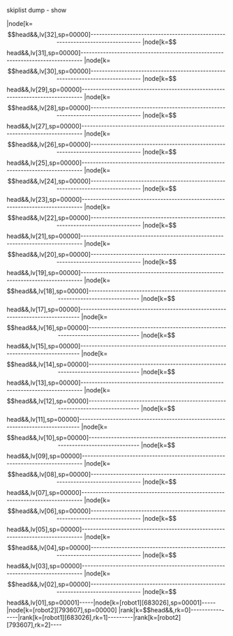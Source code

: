 
skiplist dump - show


|node[k=$$head&&,lv[32],sp=00000]------------------------------------------------------------------------------
|node[k=$$head&&,lv[31],sp=00000]------------------------------------------------------------------------------
|node[k=$$head&&,lv[30],sp=00000]------------------------------------------------------------------------------
|node[k=$$head&&,lv[29],sp=00000]------------------------------------------------------------------------------
|node[k=$$head&&,lv[28],sp=00000]------------------------------------------------------------------------------
|node[k=$$head&&,lv[27],sp=00000]------------------------------------------------------------------------------
|node[k=$$head&&,lv[26],sp=00000]------------------------------------------------------------------------------
|node[k=$$head&&,lv[25],sp=00000]------------------------------------------------------------------------------
|node[k=$$head&&,lv[24],sp=00000]------------------------------------------------------------------------------
|node[k=$$head&&,lv[23],sp=00000]------------------------------------------------------------------------------
|node[k=$$head&&,lv[22],sp=00000]------------------------------------------------------------------------------
|node[k=$$head&&,lv[21],sp=00000]------------------------------------------------------------------------------
|node[k=$$head&&,lv[20],sp=00000]------------------------------------------------------------------------------
|node[k=$$head&&,lv[19],sp=00000]------------------------------------------------------------------------------
|node[k=$$head&&,lv[18],sp=00000]------------------------------------------------------------------------------
|node[k=$$head&&,lv[17],sp=00000]------------------------------------------------------------------------------
|node[k=$$head&&,lv[16],sp=00000]------------------------------------------------------------------------------
|node[k=$$head&&,lv[15],sp=00000]------------------------------------------------------------------------------
|node[k=$$head&&,lv[14],sp=00000]------------------------------------------------------------------------------
|node[k=$$head&&,lv[13],sp=00000]------------------------------------------------------------------------------
|node[k=$$head&&,lv[12],sp=00000]------------------------------------------------------------------------------
|node[k=$$head&&,lv[11],sp=00000]------------------------------------------------------------------------------
|node[k=$$head&&,lv[10],sp=00000]------------------------------------------------------------------------------
|node[k=$$head&&,lv[09],sp=00000]------------------------------------------------------------------------------
|node[k=$$head&&,lv[08],sp=00000]------------------------------------------------------------------------------
|node[k=$$head&&,lv[07],sp=00000]------------------------------------------------------------------------------
|node[k=$$head&&,lv[06],sp=00000]------------------------------------------------------------------------------
|node[k=$$head&&,lv[05],sp=00000]------------------------------------------------------------------------------
|node[k=$$head&&,lv[04],sp=00000]------------------------------------------------------------------------------
|node[k=$$head&&,lv[03],sp=00000]------------------------------------------------------------------------------
|node[k=$$head&&,lv[02],sp=00000]------------------------------------------------------------------------------
|node[k=$$head&&,lv[01],sp=00001]-----|node[k=[robot1][683026],sp=00001]-----|node[k=[robot2][793607],sp=00000]
|rank[k=$$head&&,rk=0]----------------|rank[k=[robot1][683026],rk=1]---------|rank[k=[robot2][793607],rk=2]----
